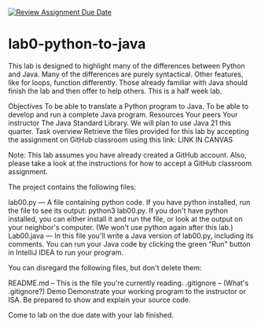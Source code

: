 [![Review Assignment Due Date](https://classroom.github.com/assets/deadline-readme-button-22041afd0340ce965d47ae6ef1cefeee28c7c493a6346c4f15d667ab976d596c.svg)](https://classroom.github.com/a/FahpQLfd)
# lab0-python-to-java
This lab is designed to highlight many of the differences between Python and Java. Many of the differences are purely syntactical. Other features, like for loops, function differently. Those already familiar with Java should finish the lab and then offer to help others. This is a half week lab.

Objectives
To be able to translate a Python program to Java.
To be able to develop and run a complete Java program.
Resources
Your peers
Your instructor
The Java Standard Library. We will plan to use Java 21 this quarter.
Task overview
Retrieve the files provided for this lab by accepting the assignment on GitHub classroom using this link: LINK IN CANVAS

Note: This lab assumes you have already created a GitHub account. Also, please take a look at the instructions for how to accept a GitHub classroom assignment.

The project contains the following files:

lab00.py — A file containing python code. If you have python installed, run the file to see its output: python3 lab00.py. If you don't have python installed, you can either install it and run the file, or look at the output on your neighbor's computer. (We won't use python again after this lab.)
Lab00.java — In this file you'll write a Java version of lab00.py, including its comments.
You can run your Java code by clicking the green "Run" button in IntelliJ IDEA to run your program.

You can disregard the following files, but don't delete them:

README.md – This is the file you're currently reading.
.gitignore – (What's .gitignore?)
Demo
Demonstrate your working program to the instructor or ISA. Be prepared to show and explain your source code.

Come to lab on the due date with your lab finished.
